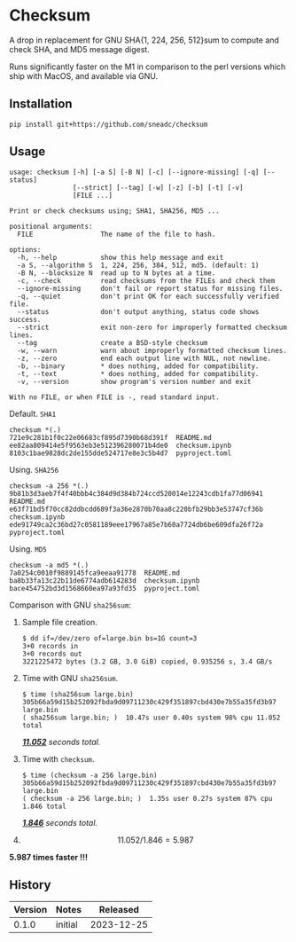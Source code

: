 # Checksum

A drop in replacement for GNU SHA{1, 224, 256, 512}sum to compute and check SHA, and MD5 message digest.

Runs significantly faster on the M1 in comparison to the perl versions which ship with MacOS, and available via GNU.

## Installation

```shell
pip install git+https://github.com/sneadc/checksum
```

## Usage

```none
usage: checksum [-h] [-a S] [-B N] [-c] [--ignore-missing] [-q] [--status]
                [--strict] [--tag] [-w] [-z] [-b] [-t] [-v]
                [FILE ...]

Print or check checksums using; SHA1, SHA256, MD5 ...

positional arguments:
  FILE                 The name of the file to hash.

options:
  -h, --help           show this help message and exit
  -a S, --algorithm S  1, 224, 256, 384, 512, md5. (default: 1)
  -B N, --blocksize N  read up to N bytes at a time.
  -c, --check          read checksums from the FILEs and check them
  --ignore-missing     don't fail or report status for missing files.
  -q, --quiet          don't print OK for each successfully verified file.
  --status             don't output anything, status code shows success.
  --strict             exit non-zero for improperly formatted checksum lines.
  --tag                create a BSD-style checksum
  -w, --warn           warn about improperly formatted checksum lines.
  -z, --zero           end each output line with NUL, not newline.
  -b, --binary         * does nothing, added for compatibility.
  -t, --text           * does nothing, added for compatibility.
  -v, --version        show program's version number and exit

With no FILE, or when FILE is -, read standard input.
```

Default. `SHA1`

```shell
checksum *(.)
721e9c281b1f0c22e06683cf895d7390b68d391f  README.md
ee82aa809414e5f9563eb3e512396280071b4de0  checksum.ipynb
8103c1bae9828dc2de155dde524717e8e3c5b4d7  pyproject.toml
```

Using. `SHA256`

```shell
checksum -a 256 *(.)
9b81b3d3aeb7f4f40bbb4c384d9d384b724ccd520014e12243cdb1fa77d06941  README.md
e63f71bd5f70cc82ddbcdd689f3a36e2870b70aa8c220bfb29bb3e53747cf36b  checksum.ipynb
ede91749ca2c36bd27c0581189eee17967a85e7b60a7724db6be609dfa26f72a  pyproject.toml
```

Using. `MD5`

```shell
checksum -a md5 *(.)
7a0254c0010f9889145fca9eeaa91778  README.md
ba8b33fa13c22b11de6774adb614283d  checksum.ipynb
bace454752bd3d1568660ea97a93fd35  pyproject.toml
```

Comparison with GNU `sha256sum`:

1. Sample file creation.

   ```shell
   $ dd if=/dev/zero of=large.bin bs=1G count=3
   3+0 records in
   3+0 records out
   3221225472 bytes (3.2 GB, 3.0 GiB) copied, 0.935256 s, 3.4 GB/s
   ```

1. Time with GNU `sha256sum`.

   ```shell
   $ time (sha256sum large.bin)
   305b66a59d15b252092fbda9d09711230c429f351897cbd430e7b55a35fd3b97  large.bin
   ( sha256sum large.bin; )  10.47s user 0.40s system 98% cpu 11.052 total
   ```

   ***<u>11.052</u>** seconds total.*

1. Time with `checksum`.

   ```shell
   $ time (checksum -a 256 large.bin)
   305b66a59d15b252092fbda9d09711230c429f351897cbd430e7b55a35fd3b97  large.bin
   ( checksum -a 256 large.bin; )  1.35s user 0.27s system 87% cpu 1.846 total
   ```

   ***<u>1.846</u>** seconds total.*

1. $$11.052 / 1.846 = 5.987$$

**5.987 times faster !!!**

## History

| Version | Notes   | Released   |
| ------- | ------- | ---------- |
| 0.1.0   | initial | 2023-12-25 |
